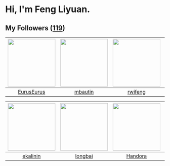 # Hi, I'm Feng Liyuan.

## My Followers ([119](https://github.com/SunRunAway?tab=followers))

| <img src="https://avatars.githubusercontent.com/u/14977542?v=4" width="150" height="150" /> | <img src="https://avatars.githubusercontent.com/u/552936?v=4" width="150" height="150" /> | <img src="https://avatars.githubusercontent.com/u/1814146?v=4" width="150" height="150" /> | <img src="https://avatars.githubusercontent.com/u/4661589?v=4" width="150" height="150" /> |
| :-----------------------------------------------------------------------------------------: | :---------------------------------------------------------------------------------------: | :----------------------------------------------------------------------------------------: | :----------------------------------------------------------------------------------------: |
|                         [EurusEurus](https://github.com/EurusEurus)                         |                           [mbautin](https://github.com/mbautin)                           |                            [rwifeng](https://github.com/rwifeng)                           |                      [IceCoffee2013](https://github.com/IceCoffee2013)                     |

| <img src="https://avatars.githubusercontent.com/u/234891?v=4" width="150" height="150" /> | <img src="https://avatars.githubusercontent.com/u/1204301?v=4" width="150" height="150" /> | <img src="https://avatars.githubusercontent.com/u/25010034?v=4" width="150" height="150" /> | <img src="https://avatars.githubusercontent.com/u/6133860?v=4" width="150" height="150" /> |
| :---------------------------------------------------------------------------------------: | :----------------------------------------------------------------------------------------: | :-----------------------------------------------------------------------------------------: | :----------------------------------------------------------------------------------------: |
|                          [ekalinin](https://github.com/ekalinin)                          |                            [longbai](https://github.com/longbai)                           |                            [Handora](https://github.com/Handora)                            |                         [jianzhiyao](https://github.com/jianzhiyao)                        |